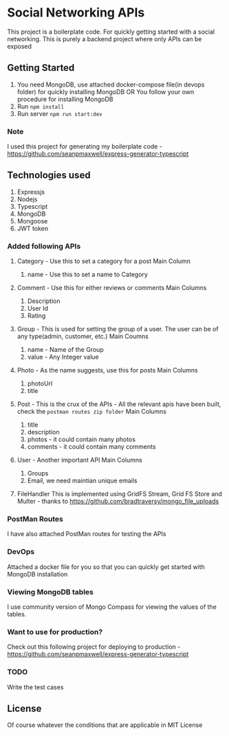 # Social Networking APIs

This project is a boilerplate code. For quickly getting started with a social networking.
This is purely a backend project where only APIs can be exposed

## Getting Started

1. You need MongoDB, use attached docker-compose file(in devops folder) for quickly installing MongoDB OR
   You follow your own procedure for installing MongoDB
2. Run `npm install`
3. Run server `npm run start:dev`

### Note

I used this project for generating my boilerplate code - https://github.com/seanpmaxwell/express-generator-typescript

## Technologies used

1. Expressjs
2. Nodejs
3. Typescript
4. MongoDB
5. Mongoose
6. JWT token

### Added following APIs

1. Category - Use this to set a category for a post
   Main Column

   1. name - Use this to set a name to Category

2. Comment - Use this for either reviews or comments
   Main Columns

   1. Description
   2. User Id
   3. Rating

3. Group - This is used for setting the group of a user. The user can be of any type(admin, customer, etc.)
   Main Coumns

   1. name - Name of the Group
   2. value - Any Integer value

4. Photo - As the name suggests, use this for posts
   Main Columns

   1. photoUrl
   2. title

5. Post - This is the crux of the APIs - All the relevant apis have been built, check the `postman routes zip folder`
   Main Columns

   1. title
   2. description
   3. photos - it could contain many photos
   4. comments - it could contain many comments

6. User - Another important API
   Main Columns

   1. Groups
   2. Email, we need maintian unique emails

7. FileHandler
   This is implemented using GridFS Stream, Grid FS Store and Multer - thanks to https://github.com/bradtraversy/mongo_file_uploads

### PostMan Routes

I have also attached PostMan routes for testing the APIs

### DevOps

Attached a docker file for you so that you can quickly get started with MongoDB installation

### Viewing MongoDB tables

I use community version of Mongo Compass for viewing the values of the tables.

### Want to use for production?

Check out this following project for deploying to production - https://github.com/seanpmaxwell/express-generator-typescript

### TODO

Write the test cases

## License

Of course whatever the conditions that are applicable in MIT License
